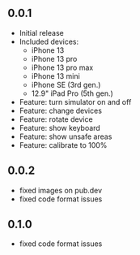 ## 0.0.1

* Initial release
* Included devices:
  * iPhone 13
  * iPhone 13 pro
  * iPhone 13 pro max
  * iPhone 13 mini
  * iPhone SE (3rd gen.)
  * 12.9" iPad Pro (5th gen.)
* Feature: turn simulator on and off
* Feature: change devices
* Feature: rotate device
* Feature: show keyboard
* Feature: show unsafe areas
* Feature: calibrate to 100%

## 0.0.2
* fixed images on pub.dev
* fixed code format issues

## 0.1.0
* fixed code format issues